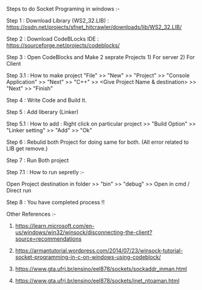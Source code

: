 Steps to do Socket Programing in windows :-

Step 1 : Download Library (WS2_32.LIB)  : https://osdn.net/projects/sfnet_hitcrawler/downloads/lib/WS2_32.LIB/

Step 2 : Download CodeBLocks IDE : https://sourceforge.net/projects/codeblocks/

Step 3 : Open CodeBlocks and Make 2 seprate Projects
                      1) For server 2) For Client

Step 3.1 : How to make project 
"File" >> "New" >> "Project" >> "Console Application" >> "Next" >> "C++" >> <Give Project Name & destination> >> "Next" >> "Finish"

Step 4 : Write Code and Build It.

Step 5 : Add liberary (Linker)

Step 5.1 : How to add :
Right click on particular project >> "Build Option" >> "Linker setting" >> "Add" >> "Ok"

Step 6 : Rebulid both Project for doing same for both. (All error related to LIB get remove.)
               
Step 7 : Run Both project

Step 7.1 : How to run sepretly :-

Open Project destination in folder >> "bin" >> "debug" >> Open in cmd / Direct run

Step 8 : You have completed process !!
 
 
 Other References  :-
 
 1) https://learn.microsoft.com/en-us/windows/win32/winsock/disconnecting-the-client?source=recommendations
 
 2) https://armantutorial.wordpress.com/2014/07/23/winsock-tutorial-socket-programming-in-c-on-windows-using-codeblock/

 3) https://www.gta.ufrj.br/ensino/eel878/sockets/sockaddr_inman.html
 
 4) https://www.gta.ufrj.br/ensino/eel878/sockets/inet_ntoaman.html

